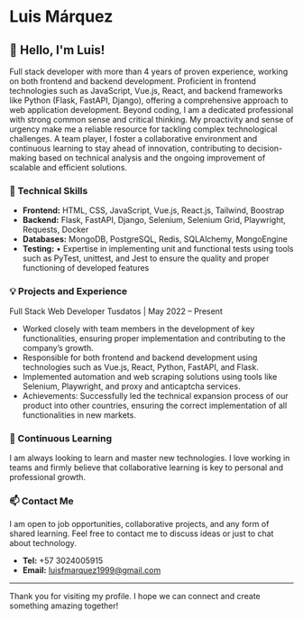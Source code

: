 # Luis Márquez

## 👋 Hello, I'm Luis!

Full stack developer with more than 4 years of proven experience, working on both frontend and backend development. Proficient in frontend technologies such as JavaScript, Vue.js, React, and backend frameworks like Python (Flask, FastAPI, Django), offering a comprehensive approach to web application development. Beyond coding, I am a dedicated professional with strong common sense and critical thinking. My proactivity and sense of urgency make me a reliable resource for tackling complex technological challenges. A team player, I foster a collaborative environment and continuous learning to stay ahead of innovation, contributing to decision-making based on technical analysis and the ongoing improvement of scalable and efficient solutions.

### 🚀 Technical Skills

- **Frontend:** HTML, CSS, JavaScript, Vue.js, React.js, Tailwind, Boostrap
- **Backend:** Flask, FastAPI, Django, Selenium, Selenium Grid, Playwright, Requests, Docker
- **Databases:** MongoDB, PostgreSQL, Redis, SQLAlchemy, MongoEngine
- **Testing:** •	Expertise in implementing unit and functional tests using tools such as PyTest, unittest, and Jest to ensure the quality and proper functioning of developed features

### 💡 Projects and Experience

Full Stack Web Developer
Tusdatos | May 2022 – Present
-	Worked closely with team members in the development of key functionalities, ensuring proper implementation and contributing to the company’s growth.
-	Responsible for both frontend and backend development using technologies such as Vue.js, React, Python, FastAPI, and Flask.
-	Implemented automation and web scraping solutions using tools like Selenium, Playwright, and proxy and anticaptcha services.
-	Achievements: Successfully led the technical expansion process of our product into other countries, ensuring the correct implementation of all functionalities in new markets.

### 🌱 Continuous Learning

I am always looking to learn and master new technologies. I love working in teams and firmly believe that collaborative learning is key to personal and professional growth.

### 📫 Contact Me

I am open to job opportunities, collaborative projects, and any form of shared learning. Feel free to contact me to discuss ideas or just to chat about technology.
- **Tel:** +57 3024005915
- **Email:** luisfmarquez1999@gmail.com

---

Thank you for visiting my profile. I hope we can connect and create something amazing together!
